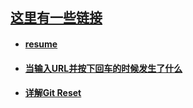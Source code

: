 ## [这里有一些链接](https://github.com/Composur/resume)


- #### __[resume](https://github.com/Composur/resume/blob/master/blog/resume.md)__

- #### __[当输入URL并按下回车的时候发生了什么](https://github.com/Composur/resume/blob/master/blog/http.md)__

- #### __[详解Git Reset](https://github.com/Composur/resume/blob/master/blog/git_reset.md)__



